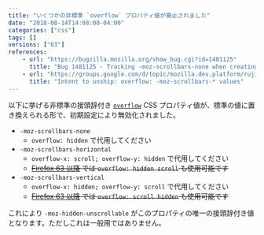 ```yaml
---
title: "いくつかの非標準 `overflow` プロパティ値が廃止されました"
date: "2018-08-14T14:08:00-04:00"
categories: ["css"]
tags: []
versions: ["63"]
references:
    - url: "https://bugzilla.mozilla.org/show_bug.cgi?id=1481125"
      title: "Bug 1481125 - Tracking -moz-scrollbars-none when creating webcompat issues."
    - url: "https://groups.google.com/d/topic/mozilla.dev.platform/rujif05uOTo/discussion"
      title: "Intent to unship: overflow: -moz-scrollbars-* values"
---
```

以下に挙げる非標準の接頭辞付き [`overflow`](https://developer.mozilla.org/docs/Web/CSS/overflow) CSS プロパティ値が、標準の値に置き換えられる形で、初期設定により無効化されました。

* `-moz-scrollbars-none`
    * `overflow: hidden` で代用してください
* `-moz-scrollbars-horizontal`
    * `overflow-x: scroll; overflow-y: hidden` で代用してください
    * <del>[Firefox 63 以降](https://www.fxsitecompat.com/ja/docs/2018/overflow-shorthand-syntax-has-been-updated-to-swap-2-values/) では `overflow: hidden scroll` も使用可能です</del>
* `-moz-scrollbars-vertical`
    * `overflow-x: hidden; overflow-y: scroll` で代用してください
    * <del>[Firefox 63 以降](https://www.fxsitecompat.com/ja/docs/2018/overflow-shorthand-syntax-has-been-updated-to-swap-2-values/) では `overflow: scroll hidden` も使用可能です</del>

これにより `-moz-hidden-unscrollable` がこのプロパティの唯一の接頭辞付き値となります。ただしこれは一般用ではありません。
